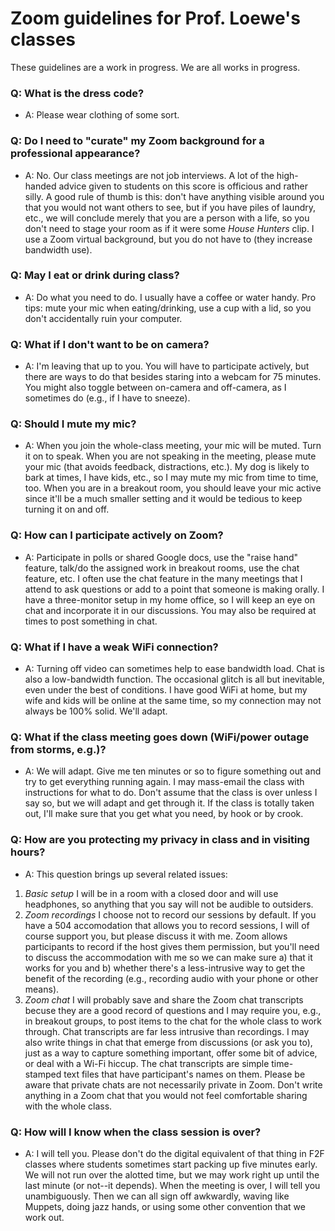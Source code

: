# Zoom guidelines for Prof. Loewe's classes

These guidelines are a work in progress. We are all works in progress.

### Q:  What is the dress code?
*   A:  Please wear clothing of some sort.

### Q:  Do I need to "curate" my Zoom background for a professional appearance?
*   A:  No. Our class meetings are not job interviews. A lot of the high-handed advice given to students on this score is officious and rather silly. A good rule of thumb is this: don't have anything visible around you that you would not want others to see, but if you have piles of laundry, etc., we will conclude merely that you are a person with a life, so you don't need to stage your room as if it were some *House Hunters* clip. I use a Zoom virtual background, but you do not have to (they increase bandwidth use).

### Q:  May I eat or drink during class?
*   A:  Do what you need to do. I usually have a coffee or water handy. Pro tips: mute your mic when eating/drinking, use a cup with a lid, so you don't accidentally ruin your computer.

### Q:  What if I don't want to be on camera?
*   A:  I'm leaving that up to you. You will have to participate actively, but there are ways to do that besides staring into a webcam for 75 minutes. You might also toggle between on-camera and off-camera, as I sometimes do (e.g., if I have to sneeze). 

### Q:  Should I mute my mic?
*   A:  When you join the whole-class meeting, your mic will be muted. Turn it on to speak. When you are not speaking in the meeting, please mute your mic (that avoids feedback, distractions, etc.). My dog is likely to bark at times, I have kids, etc., so I may mute my mic from time to time, too. When you are in a breakout room, you should leave your mic active since it'll be a much smaller setting and it would be tedious to keep turning it on and off. 

### Q:  How can I participate actively on Zoom?
*   A:  Participate in polls or shared Google docs, use the "raise hand" feature, talk/do the assigned work in breakout rooms, use the chat feature, etc. I often use the chat feature in the many meetings that I attend to ask questions or add to a point that someone is making orally. I have a three-monitor setup in my home office, so I will keep an eye on chat and incorporate it in our discussions. You may also be required at times to post something in chat.

### Q: What if I have a weak WiFi connection?
*   A: Turning off video can sometimes help to ease bandwidth load. Chat is also a low-bandwidth function. The occasional glitch is all but inevitable, even under the best of conditions. I have good WiFi at home, but my wife and kids will be online at the same time, so my connection may not always be 100% solid. We'll adapt.

### Q: What if the class meeting goes down (WiFi/power outage from storms, e.g.)?
*   A: We will adapt. Give me ten minutes or so to figure something out and try to get everything running again. I may mass-email the class with instructions for what to do. Don't assume that the class is over unless I say so, but we will adapt and get through it. If the class is totally taken out, I'll make sure that you get what you need, by hook or by crook.

### Q: How are you protecting my privacy in class and in visiting hours?
*   A: This question brings up several related issues: 

1) *Basic setup* I will be in a room with a closed door and will use headphones, so anything that you say will not be audible to outsiders. 
2) *Zoom recordings* I choose not to record our sessions by default. If you have a 504 accomodation that allows you to record sessions, I will of course support you, but please discuss it with me. Zoom allows participants to record if the host gives them permission, but you'll need to discuss the accommodation with me so we can make sure a) that it works for you and b) whether there's a less-intrusive way to get the benefit of the recording (e.g., recording audio with your phone or other means).
3) *Zoom chat* I will probably save and share the Zoom chat transcripts becuse they are a good record of questions and I may require you, e.g., in breakout groups, to post items to the chat for the whole class to work through. Chat transcripts are far less intrusive than recordings. I may also write things in chat that emerge from discussions (or ask you to), just as a way to capture something important, offer some bit of advice, or deal with a Wi-Fi hiccup. The chat transcripts are simple time-stamped text files that have participant's names on them. Please be aware that private chats are not necessarily private in Zoom. Don't write anything in a Zoom chat that you would not feel comfortable sharing with the whole class.

### Q: How will I know when the class session is over? 
*   A: I will tell you. Please don't do the digital equivalent of that thing in F2F classes where students sometimes start packing up five minutes early. We will not run over the alotted time, but we may work right up until the last minute (or not--it depends). When the meeting is over, I will tell you unambiguously. Then we can all sign off awkwardly, waving like Muppets, doing jazz hands, or using some other convention that we work out.


    

